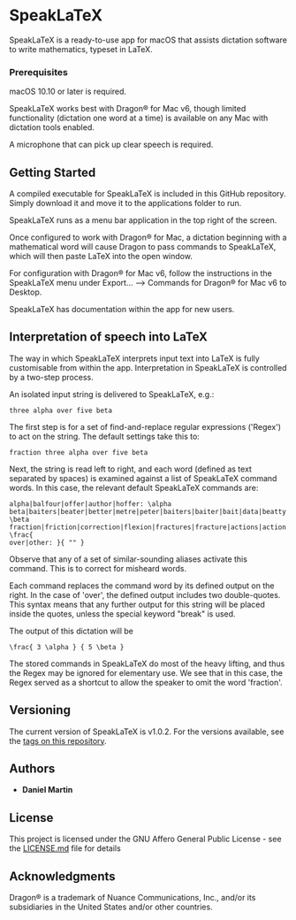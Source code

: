 # SpeakLaTeX

SpeakLaTeX is a ready-to-use app for macOS that assists dictation software to write mathematics, typeset in LaTeX.

### Prerequisites

macOS 10.10 or later is required.

SpeakLaTeX works best with Dragon® for Mac v6, though limited functionality (dictation one word at a time) is available on any Mac with dictation tools enabled.

A microphone that can pick up clear speech is required.

## Getting Started

A compiled executable for SpeakLaTeX is included in this GitHub repository. Simply download it and move it to the applications folder to run.

SpeakLaTeX runs as a menu bar application in the top right of the screen.

Once configured to work with Dragon® for Mac, a dictation beginning with a mathematical word will cause Dragon to pass commands to SpeakLaTeX, which will then paste LaTeX into the open window.

For configuration with Dragon® for Mac v6, follow the instructions in the SpeakLaTeX menu under Export… ⟶ Commands for Dragon® for Mac v6 to Desktop.

SpeakLaTeX has documentation within the app for new users.

## Interpretation of speech into LaTeX

The way in which SpeakLaTeX interprets input text into LaTeX is fully customisable from within the app. Interpretation in SpeakLaTeX is controlled by a two-step process.

An isolated input string is delivered to SpeakLaTeX, e.g.:
```
three alpha over five beta
```
The first step is for a set of find-and-replace regular expressions ('Regex') to act on the string. The default settings take this to:
```
fraction three alpha over five beta
```
Next, the string is read left to right, and each word (defined as text separated by spaces) is examined against a list of SpeakLaTeX command words. In this case, the relevant default SpeakLaTeX commands are:
```
alpha|balfour|offer|author|hoffer: \alpha
beta|baiters|beater|better|metre|peter|baiters|baiter|bait|data|beatty|leader: \beta
fraction|friction|correction|flexion|fractures|fracture|actions|action|fractured|sections|section|traction|functions|function|fractional|fractions: \frac{
over|other: }{ "" }
```
Observe that any of a set of similar-sounding aliases activate this command. This is to correct for misheard words.

Each command replaces the command word by its defined output on the right. In the case of 'over', the defined output includes two double-quotes. This syntax means that any further output for this string will be placed inside the quotes, unless the special keyword "break" is used.

The output of this dictation will be
```
\frac{ 3 \alpha } { 5 \beta }
```

The stored commands in SpeakLaTeX do most of the heavy lifting, and thus the Regex may be ignored for elementary use. We see that in this case, the Regex served as a shortcut to allow the speaker to omit the word 'fraction'.

## Versioning

The current version of SpeakLaTeX is v1.0.2. For the versions available, see the [tags on this repository](https://github.com/your/project/tags). 

## Authors

* **Daniel Martin**

## License

This project is licensed under the GNU Affero General Public License - see the [LICENSE.md](LICENSE.md) file for details

## Acknowledgments

Dragon® is a trademark of Nuance Communications, Inc., and/or its subsidiaries in the United States and/or other countries.
